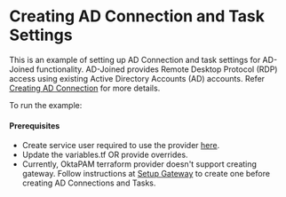 # Creating AD Connection and Task Settings

This is an example of setting up AD Connection and task settings for AD-Joined functionality. AD-Joined provides Remote Desktop Protocol (RDP) access using existing Active Directory Accounts (AD) accounts. Refer [Creating AD Connection](https://help.okta.com/asa/en-us/Content/Topics/Adv_Server_Access/docs/ad-connections.htm) for more details.

To run the example:

#### Prerequisites
* Create service user required to use the provider [here](../../README.md#using-the-provider).
* Update the variables.tf OR provide overrides.
* Currently, OktaPAM terraform provider doesn't support creating gateway. Follow instructions at [Setup Gateway](https://help.okta.com/asa/en-us/Content/Topics/Adv_Server_Access/docs/ad-gateways.htm) to create one before creating AD Connections and Tasks.
